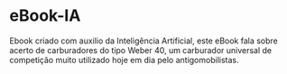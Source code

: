 # eBook-IA
Ebook criado com auxilio da Inteligência Artificial, este eBook fala sobre acerto de carburadores do tipo Weber 40, um carburador universal de competição muito utilizado hoje em dia pelo antigomobilistas.
